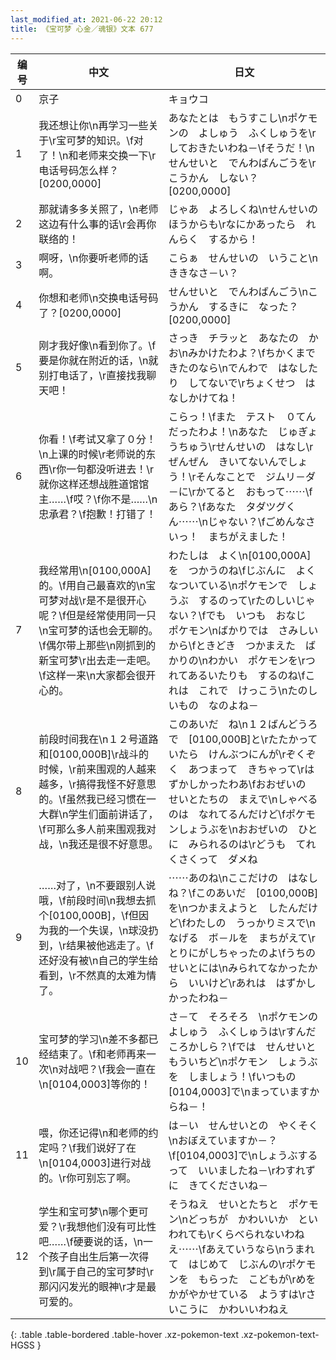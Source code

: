```yaml
---
last_modified_at: 2021-06-22 20:12
title: 《宝可梦 心金／魂银》文本 677
---
```

| 编号 | 中文 | 日文 |
| ---- | ---- | ---- |
| 0 | 京子 | キョウコ |
| 1 | 我还想让你\n再学习一些关于\r宝可梦的知识。\f对了！\n和老师来交换一下\r电话号码怎么样？[0200,0000] | あなたとは　もうすこし\nポケモンの　よしゅう　ふくしゅうを\rしておきたいわね－\fそうだ！\nせんせいと　でんわばんごうを\rこうかん　しない？[0200,0000] |
| 2 | 那就请多多关照了，\n老师这边有什么事的话\r会再你联络的！ | じゃあ　よろしくね\nせんせいの　ほうからも\rなにかあったら　れんらく　するから！ |
| 3 | 啊呀，\n你要听老师的话啊。 | こらぁ　せんせいの　いうこと\nききなさ－い？ |
| 4 | 你想和老师\n交换电话号码了？[0200,0000] | せんせいと　でんわばんごう\nこうかん　するきに　なった？[0200,0000] |
| 5 | 刚才我好像\n看到你了。\f要是你就在附近的话，\n就别打电话了，\r直接找我聊天吧！ | さっき　チラッと　あなたの　かお\nみかけたわよ？\fちかくまで　きたのなら\nでんわで　はなしたり　してないで\rちょくせつ　はなしかけてね！ |
| 6 | 你看！\f考试又拿了０分！\n上课的时候\r老师说的东西\r你一句都没听进去！\r就你这样还想战胜道馆馆主……\f哎？\f你不是……\n忠承君？\f抱歉！打错了！ | こらっ！\fまた　テスト　０てん　だったわよ！\nあなた　じゅぎょうちゅう\rせんせいの　はなし\rぜんぜん　きいてないんでしょう！\rそんなことで　ジムリ－ダ－に\rかてると　おもって⋯⋯\fあら？\fあなた　タダツグくん⋯⋯\nじゃない？\fごめんなさいっ！　まちがえました！ |
| 7 | 我经常用\n[0100,000A]的。\f用自己最喜欢的\n宝可梦对战\r是不是很开心呢？\f但是经常使用同一只\n宝可梦的话也会无聊的。\f偶尔带上那些\n刚抓到的新宝可梦\r出去走一走吧。\f这样一来\n大家都会很开心的。 | わたしは　よく\n[0100,000A]を　つかうのね\fじぶんに　よくなついている\nポケモンで　しょうぶ　するのって\rたのしいじゃない？\fでも　いつも　おなじ　ポケモン\nばかりでは　さみしいから\fときどき　つかまえた　ばかりの\nわかい　ポケモンを\rつれてあるいたりも　するのね\fこれは　これで　けっこう\nたのしいもの　なのよね－ |
| 8 | 前段时间我在\n１２号道路和[0100,000B]\r战斗的时候，\r前来围观的人越来越多，\r搞得我怪不好意思的。\f虽然我已经习惯在一大群\n学生们面前讲话了，\f可那么多人前来围观我对战，\n我还是很不好意思。 | このあいだ　ね\n１２ばんどうろで　[0100,000B]と\rたたかっていたら　けんぶつにんが\rぞくぞく　あつまって　きちゃって\rはずかしかったわあ\fおおぜいの　せいとたちの　まえで\nしゃべるのは　なれてるんだけど\fポケモンしょうぶを\nおおぜいの　ひとに　みられるのは\rどうも　てれくさくって　ダメね |
| 9 | ……对了，\n不要跟别人说哦，\f前段时间\n我想去抓个[0100,000B]，\f但因为我的一个失误，\n球没扔到，\r结果被他逃走了。\f还好没有被\n自己的学生给看到，\r不然真的太难为情了。 | ⋯⋯あのね\nここだけの　はなし　ね？\fこのあいだ　[0100,000B]を\nつかまえようと　したんだけど\fわたしの　うっかりミスで\nなげる　ボ－ルを　まちがえて\rとりにがしちゃったのよ\fうちの　せいとには\nみられてなかったから　いいけど\rあれは　はずかしかったわね－ |
| 10 | 宝可梦的学习\n差不多都已经结束了。\f和老师再来一次\n对战吧？\f我会一直在\n[0104,0003]等你的！ | さ－て　そろそろ　\nポケモンの　よしゅう　ふくしゅうは\rすんだころかしら？\fでは　せんせいと　もういちど\nポケモン　しょうぶを　しましょう！\fいつもの　[0104,0003]で\nまっていますからね－！ |
| 11 | 喂，你还记得\n和老师的约定吗？\f我们说好了在\n[0104,0003]进行对战的。\r你可别忘了啊。 | は－い　せんせいとの　やくそく\nおぼえていますか－？\f[0104,0003]で\nしょうぶするって　いいましたね－\rわすれずに　きてくださいね－ |
| 12 | 学生和宝可梦\n哪个更可爱？\r我想他们没有可比性吧……\f硬要说的话，\n一个孩子自出生后第一次得到\r属于自己的宝可梦时\r那闪闪发光的眼神\r才是最可爱的。 | そうねえ　せいとたちと　ポケモン\nどっちが　かわいいか　といわれても\rくらべられないわねえ⋯⋯\fあえていうなら\nうまれて　はじめて　じぶんの\rポケモンを　もらった　こどもが\rめを　かがやかせている　ようすは\rさいこうに　かわいいわねえ |
{: .table .table-bordered .table-hover .xz-pokemon-text .xz-pokemon-text-HGSS }